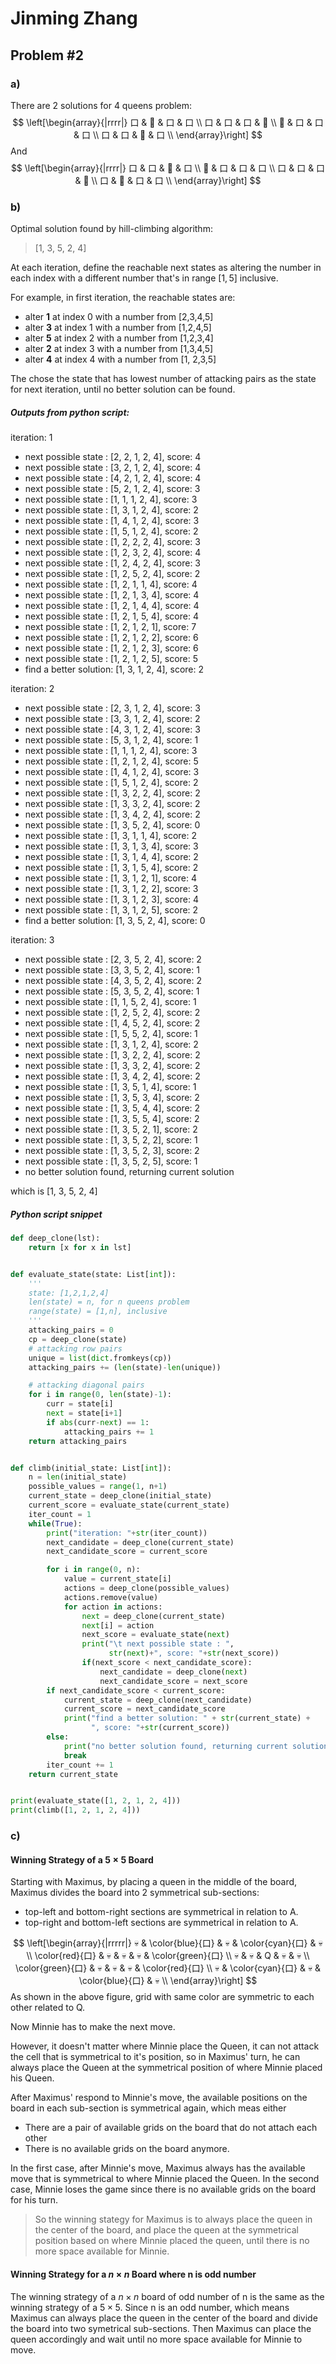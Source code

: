 # Jinming Zhang
## Problem #2
### a)
There are 2 solutions for 4 queens problem:
$$
  \left[\begin{array}{|rrrr|}
    口 & 👑 & 口 & 口 \\
    口 & 口 & 口 & 👑 \\
    👑 & 口 & 口 & 口 \\
    口 & 口 & 👑 & 口 \\
  \end{array}\right]
$$
And
$$
  \left[\begin{array}{|rrrr|}
    口 & 口 & 👑 & 口 \\
    👑 & 口 & 口 & 口 \\
    口 & 口 & 口 & 👑 \\
    口 & 👑 & 口 & 口 \\
  \end{array}\right]
$$
### b)
Optimal solution found by hill-climbing  algorithm:
>[1, 3, 5, 2, 4]

At each iteration, define the reachable next states as altering the number in each index with a different number that's in range $[1,5]$ inclusive.

For example, in first iteration, the reachable states are:
- alter **1** at index 0 with a number from \[2,3,4,5\]
- alter **3** at index 1 with a number from \[1,2,4,5\]
- alter **5** at index 2 with a number from \[1,2,3,4\]
- alter **2** at index 3 with a number from \[1,3,4,5\]
- alter **4** at index 4 with a number from \[1, 2,3,5\]

The chose the state that has lowest number of attacking pairs as the state for next iteration, until no better solution can be found.

##### Outputs from python script:
iteration: 1
- next possible state :  [2, 2, 1, 2, 4], score: 4
- next possible state :  [3, 2, 1, 2, 4], score: 4
- next possible state :  [4, 2, 1, 2, 4], score: 4
- next possible state :  [5, 2, 1, 2, 4], score: 3
- next possible state :  [1, 1, 1, 2, 4], score: 3
- next possible state :  [1, 3, 1, 2, 4], score: 2
- next possible state :  [1, 4, 1, 2, 4], score: 3
- next possible state :  [1, 5, 1, 2, 4], score: 2
- next possible state :  [1, 2, 2, 2, 4], score: 3
- next possible state :  [1, 2, 3, 2, 4], score: 4
- next possible state :  [1, 2, 4, 2, 4], score: 3
- next possible state :  [1, 2, 5, 2, 4], score: 2
- next possible state :  [1, 2, 1, 1, 4], score: 4
- next possible state :  [1, 2, 1, 3, 4], score: 4
- next possible state :  [1, 2, 1, 4, 4], score: 4
- next possible state :  [1, 2, 1, 5, 4], score: 4
- next possible state :  [1, 2, 1, 2, 1], score: 7
- next possible state :  [1, 2, 1, 2, 2], score: 6
- next possible state :  [1, 2, 1, 2, 3], score: 6
- next possible state :  [1, 2, 1, 2, 5], score: 5
- find a better solution: [1, 3, 1, 2, 4], score: 2

iteration: 2
- next possible state :  [2, 3, 1, 2, 4], score: 3
- next possible state :  [3, 3, 1, 2, 4], score: 2
- next possible state :  [4, 3, 1, 2, 4], score: 3
- next possible state :  [5, 3, 1, 2, 4], score: 1
- next possible state :  [1, 1, 1, 2, 4], score: 3
- next possible state :  [1, 2, 1, 2, 4], score: 5
- next possible state :  [1, 4, 1, 2, 4], score: 3
- next possible state :  [1, 5, 1, 2, 4], score: 2
- next possible state :  [1, 3, 2, 2, 4], score: 2
- next possible state :  [1, 3, 3, 2, 4], score: 2
- next possible state :  [1, 3, 4, 2, 4], score: 2
- next possible state :  [1, 3, 5, 2, 4], score: 0
- next possible state :  [1, 3, 1, 1, 4], score: 2
- next possible state :  [1, 3, 1, 3, 4], score: 3
- next possible state :  [1, 3, 1, 4, 4], score: 2
- next possible state :  [1, 3, 1, 5, 4], score: 2
- next possible state :  [1, 3, 1, 2, 1], score: 4
- next possible state :  [1, 3, 1, 2, 2], score: 3
- next possible state :  [1, 3, 1, 2, 3], score: 4
- next possible state :  [1, 3, 1, 2, 5], score: 2
- find a better solution: [1, 3, 5, 2, 4], score: 0

iteration: 3
- next possible state :  [2, 3, 5, 2, 4], score: 2
- next possible state :  [3, 3, 5, 2, 4], score: 1
- next possible state :  [4, 3, 5, 2, 4], score: 2
- next possible state :  [5, 3, 5, 2, 4], score: 1
- next possible state :  [1, 1, 5, 2, 4], score: 1
- next possible state :  [1, 2, 5, 2, 4], score: 2
- next possible state :  [1, 4, 5, 2, 4], score: 2
- next possible state :  [1, 5, 5, 2, 4], score: 1
- next possible state :  [1, 3, 1, 2, 4], score: 2
- next possible state :  [1, 3, 2, 2, 4], score: 2
- next possible state :  [1, 3, 3, 2, 4], score: 2
- next possible state :  [1, 3, 4, 2, 4], score: 2
- next possible state :  [1, 3, 5, 1, 4], score: 1
- next possible state :  [1, 3, 5, 3, 4], score: 2
- next possible state :  [1, 3, 5, 4, 4], score: 2
- next possible state :  [1, 3, 5, 5, 4], score: 2
- next possible state :  [1, 3, 5, 2, 1], score: 2
- next possible state :  [1, 3, 5, 2, 2], score: 1
- next possible state :  [1, 3, 5, 2, 3], score: 2
- next possible state :  [1, 3, 5, 2, 5], score: 1
- no better solution found, returning current solution

which is [1, 3, 5, 2, 4]
##### Python script snippet
```py
def deep_clone(lst):
    return [x for x in lst]


def evaluate_state(state: List[int]):
    '''
    state: [1,2,1,2,4]
    len(state) = n, for n queens problem
    range(state) = [1,n], inclusive
    '''
    attacking_pairs = 0
    cp = deep_clone(state)
    # attacking row pairs
    unique = list(dict.fromkeys(cp))
    attacking_pairs += (len(state)-len(unique))

    # attacking diagonal pairs
    for i in range(0, len(state)-1):
        curr = state[i]
        next = state[i+1]
        if abs(curr-next) == 1:
            attacking_pairs += 1
    return attacking_pairs


def climb(initial_state: List[int]):
    n = len(initial_state)
    possible_values = range(1, n+1)
    current_state = deep_clone(initial_state)
    current_score = evaluate_state(current_state)
    iter_count = 1
    while(True):
        print("iteration: "+str(iter_count))
        next_candidate = deep_clone(current_state)
        next_candidate_score = current_score

        for i in range(0, n):
            value = current_state[i]
            actions = deep_clone(possible_values)
            actions.remove(value)
            for action in actions:
                next = deep_clone(current_state)
                next[i] = action
                next_score = evaluate_state(next)
                print("\t next possible state : ",
                      str(next)+", score: "+str(next_score))
                if(next_score < next_candidate_score):
                    next_candidate = deep_clone(next)
                    next_candidate_score = next_score
        if next_candidate_score < current_score:
            current_state = deep_clone(next_candidate)
            current_score = next_candidate_score
            print("find a better solution: " + str(current_state) +
                  ", score: "+str(current_score))
        else:
            print("no better solution found, returning current solution")
            break
        iter_count += 1
    return current_state


print(evaluate_state([1, 2, 1, 2, 4]))
print(climb([1, 2, 1, 2, 4]))
```
### c)
#### Winning Strategy of a $5\times 5$ Board
Starting with Maximus, by placing a queen in the middle of the board, Maximus divides the board into 2 symmetrical sub-sections:

- top-left  and bottom-right sections are symmetrical in relation to A.
- top-right and bottom-left sections are symmetrical in relation to A.

$$
  \left[\begin{array}{|rrrrr|}
    💀 & \color{blue}{口} & 💀  & \color{cyan}{口}  & 💀  \\
    \color{red}{口} & 💀 & 💀  & 💀  & \color{green}{口}  \\
    💀 & 💀 & Q  & 💀  & 💀  \\
    \color{green}{口} & 💀 & 💀  & 💀  & \color{red}{口}  \\
    💀 & \color{cyan}{口} & 💀  & \color{blue}{口}  & 💀  \\
  \end{array}\right]
$$
As shown in the above figure, grid with same color are symmetric to each other related to Q.


Now Minnie has to make the next move.

However, it doesn't matter where Minnie place the Queen, it can not attack the cell that is symmetrical to it's position, so in Maximus' turn, he can always place the Queen at the symmetrical position of where Minnie placed his Queen.

After Maximus' respond to Minnie's move, the available positions on the board in each sub-section is symmetrical again, which meas either
- There are a pair of available grids on the board that do not attach each other
- There is no available grids on the board anymore.

In the first case, after Minnie's move, Maximus always has the available move that is symmetrical to where Minnie placed the Queen.
In the second case, Minnie loses the game since there is no available grids on the board for his turn.

> So the winning stategy for Maximus is to always place the queen in the center of the board, and place the queen at the symmetrical position based on where Minnie placed the queen, until there is no more space available for Minnie.

#### Winning Strategy for a $n\times n$ Board where n is odd number
The winning strategy of a $n\times n$ board of odd number of n is the same as the winning strategy of a $5 \times 5$. 
Since n is an odd number, which means Maximus can always place the queen in the center of the board and divide the board into two symetrical sub-sections.
Then Maximus can place the queen accordingly and wait until no more space available for Minnie to move.
